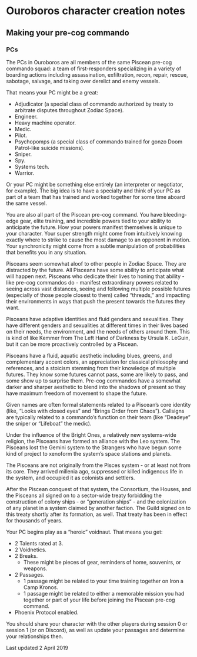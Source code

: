 # Ouroboros character creation notes

## Making your pre-cog commando

### PCs

The PCs in Ouroboros are all members of the same Piscean pre-cog commando squad: a team of first-responders specializing in a variety of boarding actions including assassination, exfiltration, recon, repair, rescue, sabotage, salvage, and taking over derelict and enemy vessels.

That means your PC might be a great:

- Adjudicator (a special class of commando authorized by treaty to arbitrate disputes throughout Zodiac Space).
- Engineer.
- Heavy machine operator.
- Medic.
- Pilot.
- Psychopomps  (a special class of commando trained for gonzo Doom Patrol-like suicide missions).
- Sniper.
- Spy.
- Systems tech.
- Warrior.

Or your PC might be something else entirely (an interpreter or negotiator, for example). The big idea is to have a specialty and think of your PC as part of a team that has trained and worked together for some time aboard the same vessel.

You are also all part of the Piscean pre-cog command. You have bleeding-edge gear, elite training, and incredible powers tied to your ability to anticipate the future. How your powers manifest themselves is unique to your character. Your super strength might come from intuitively knowing exactly where to strike to cause the most damage to an opponent in motion. Your synchronicity might come from a subtle manipulation of probabilities that benefits you in any situation.

Pisceans seem somewhat aloof to other people in Zodiac Space. They are distracted by the future. All Pisceans have some ability to anticipate what will happen next. Pisceans who dedicate their lives to honing that  ability - like pre-cog commandos do - manifest extraordinary powers related to seeing across vast distances, seeing and following multiple possible futures (especially of those people closest to them) called “threads,” and impacting their environments in ways that push the present towards the futures they want.

Pisceans have adaptive identities and fluid genders and sexualities. They have different genders and sexualities at different times in their lives based on their needs, the environment, and the needs of others around them. This is kind of like Kemmer from The Left Hand of Darkness by Ursula K. LeGuin, but it can be more proactively controlled by a Piscean.

Pisceans have a fluid, aquatic aesthetic including blues, greens, and complementary accent colors, an appreciation for classical philosophy and references, and a stoicism stemming from their knowledge of multiple futures. They know some futures cannot pass, some are likely to pass, and some show up to surprise them. Pre-cog commandos have a somewhat darker and sharper aesthetic to blend into the shadows of present so they have maximum freedom of movement to shape the future.

Given names are often formal statements related to a Piscean’s core identity (like, “Looks with closed eyes” and “Brings Order from Chaos”). Callsigns are typically related  to a commando’s function on their team (like “Deadeye” the sniper or “Lifeboat” the medic).

Under the influence of the Bright Ones, a relatively new systems-wide religion, the Pisceans have formed an alliance with the Leo system. The Pisceans lost the Gemini system to the Strangers who have begun some kind of project to xenoform the system’s space stations and planets.

The Pisceans are not originally from the Pisces system - or at least not from its core. They arrived millenia ago, suppressed or killed indigenous life in the system, and occupied it as colonists and settlers.

After the Piscean conquest of that system, the Consortium, the Houses, and the Pisceans all signed on to a sector-wide treaty forbidding the construction of colony ships - or “generation ships” - and the colonization of any planet in a system claimed by another faction. The Guild signed on to this treaty shortly after its formation, as well. That treaty has been in effect for thousands of years.

Your PC begins play as a “heroic” voidnaut. That means you get:

- 2 Talents rated at 3.
- 2 Voidnetics.
- 2 Breaks.
	- These might be pieces of gear, reminders of home, souvenirs, or weapons.
- 2 Passages.
	- 1 passage might be related to your time training together on Iron a Camp Kronos.
	- 1 passage might be related to either a memorable mission you had together or part of your life before joining the Piscean pre-cog command.
- Phoenix Protocol enabled.

You should share your character with the other players during session 0 or session 1 (or on Discord), as well as update your passages and determine your relationships then.

Last updated 2 April 2019